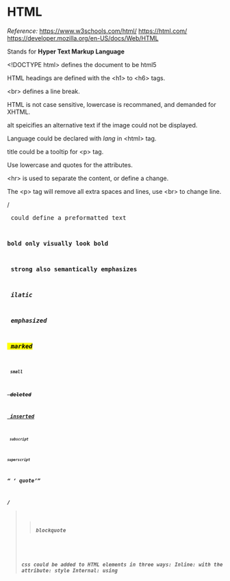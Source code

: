 # HTML

*Reference:*
https://www.w3schools.com/html/
https://html.com/
https://developer.mozilla.org/en-US/docs/Web/HTML



Stands for **Hyper Text Markup Language**

\<!DOCTYPE html\> defines the document to be html5

HTML headings are defined with the <h1\> to <h6\> tags.

<br\>  defines a line break.

HTML is not case sensitive, lowercase is recommaned, and demanded for XHTML.

alt speicifies an alternative text if the image could not be displayed.

Language could be declared with *lang* in <html\> tag.

title could be a tooltip for <p\> tag.

Use lowercase and quotes for the attributes.

<hr\> is used to separate the content, or define a change.

The <p\> tag will remove all extra spaces and lines, use <br\> to change line.

/<pre/> could define a preformatted text

<b /><b>bold</b>  only visually look bold

<strong/> <strong>strong</strong> also semantically emphasizes

<i/> <i>ilatic</i>

<em/> <em>emphasized</em>

<mark/> <mark>marked</mark>

<small/> <small>small</small>

<del /> <del>deleted</del>

<ins/> <ins>inserted</ins>

<sub/> <sub>subscript</sub>

<sup/><sup>superscript</sup>

<q/> <q> quote</q>

/<blockquote />  <blockquote cite="www.google.com"> blockquote</blockquote>

<!-- Comment --> 

css could be added to HTML elements in three ways:
Inline: with the attribute: style
Internal: using <style> tag
External: using an external css file

a::target
_blank open in a new window/tab
_self open in current window/tab(default)
_parent open in the parent frame :question:
_top open in the full body of the window :question:

Title could be shown as tooltip if mouse over the link.

a:link a:visited a:hover a:active

Link bookmark

```html
<h1 id="mybookmark">My bookmark</h1>
<a href="#mybookmark">Jump to My bookmark</a>
```

Better to use set the width and height of the image using style attribute since we need to prevent style sheet modify the value.

Image Maps
define an image with multiple clickable areas of different actions.

```html
<img src="mypic.jpg" alt="mypic" usemap="#mymap">

<map name="mymap">
  <area shape="rect" coords="0,0,20,20" alt="Rectangle" href="rectangle.htm">
  <area shape="circle" coords="50,50,20" alt="Circle" href="circle.htm">
</map>
```

Attributes: rec, circle, poly, default

### Picture tag

Introduced by HTML5

```html
<picture>
  <source media="(min-width: 1000px)" srcset="big.jpg">
  <source media="(min-width: 500px)" srcset="small.jpg">
  <img src="default.jpg">
</picture>
```

The browser will choose the image with matches best to the device.





 